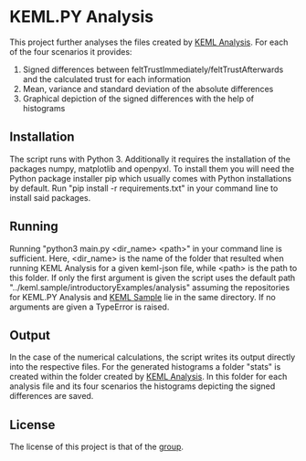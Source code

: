 # KEML.PY Analysis

This project further analyses the files created by [KEML Analysis](https://github.com/keml-group/keml.analysis). For each of the four scenarios it provides:

1) Signed differences between feltTrustImmediately/feltTrustAfterwards and the calculated trust for each information
2) Mean, variance and standard deviation of the absolute differences
3) Graphical depiction of the signed differences with the help of histograms

## Installation

The script runs with Python 3. Additionally it requires the installation of the packages numpy, matplotlib and openpyxl. To install them you will need the Python package installer pip which usually comes with Python installations by default. Run "pip install -r requirements.txt" in your command line to install said packages.

## Running

Running "python3 main.py \<dir_name\> \<path\>" in your command line is sufficient. Here, \<dir_name\> is the name of the folder that resulted when running KEML Analysis for a given keml-json file, while \<path\> is the path to this folder. If only the first argument is given the script uses the default path "../keml.sample/introductoryExamples/analysis" assuming the repositories for KEML.PY Analysis and [KEML Sample](https://github.com/keml-group/keml.sample) lie in the same directory. If no arguments are given a TypeError is raised. 

## Output

In the case of the numerical calculations, the script writes its output directly into the respective files. For the generated histograms a folder "stats" is created within the folder created by [KEML Analysis](https://github.com/keml-group/keml.analysis). In this folder for each analysis file and its four scenarios the histograms depicting the signed differences are saved.

## License
The license of this project is that of the [group](https://github.com/keml-group).